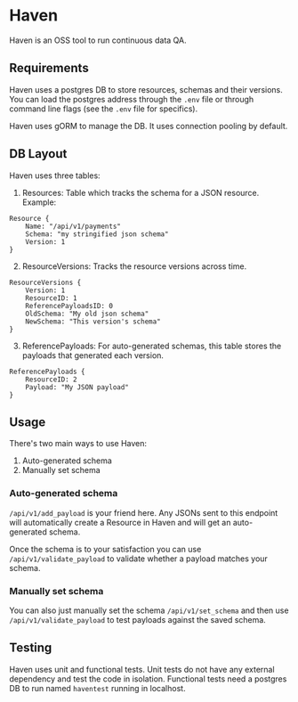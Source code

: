 # Haven
Haven is an OSS tool to run continuous data QA.

## Requirements

Haven uses a postgres DB to store resources, schemas and their versions. You can load the postgres address through the `.env` file or through command line flags (see the `.env` file for specifics).

Haven uses gORM to manage the DB. It uses connection pooling by default.

## DB Layout

Haven uses three tables:

1. Resources: Table which tracks the schema for a JSON resource. Example:
```
Resource {
    Name: "/api/v1/payments"
    Schema: "my stringified json schema"
    Version: 1
}
```
2. ResourceVersions: Tracks the resource versions across time.
```
ResourceVersions {
    Version: 1
	ResourceID: 1
	ReferencePayloadsID: 0
	OldSchema: "My old json schema"
	NewSchema: "This version's schema"
}
```
3. ReferencePayloads: For auto-generated schemas, this table stores the payloads that generated each version.
```
ReferencePayloads {
	ResourceID: 2
	Payload: "My JSON payload"
}
```

## Usage

There's two main ways to use Haven:
1. Auto-generated schema
2. Manually set schema

### Auto-generated schema

`/api/v1/add_payload` is your friend here. Any JSONs sent to this endpoint will automatically create a Resource in Haven and will get an auto-generated schema. 

Once the schema is to your satisfaction you can use `/api/v1/validate_payload` to validate whether a payload matches your schema.

### Manually set schema

You can also just manually set the schema `/api/v1/set_schema` and then use `/api/v1/validate_payload` to test payloads against the saved schema.

## Testing

Haven uses unit and functional tests. Unit tests do not have any external dependency and test the code in isolation. Functional tests need a postgres DB to run named `haventest` running in localhost.